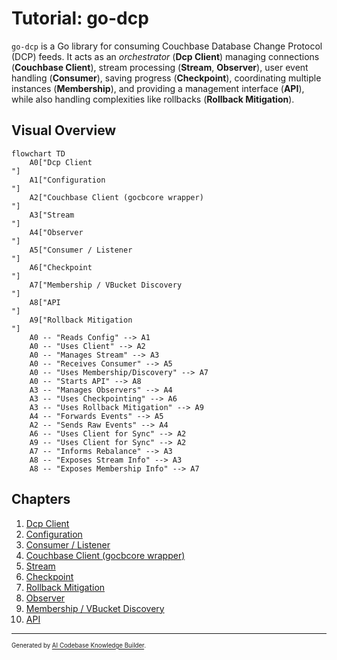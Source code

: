 # Tutorial: go-dcp

`go-dcp` is a Go library for consuming Couchbase Database Change Protocol (DCP) feeds.
It acts as an *orchestrator* (**Dcp Client**) managing connections (**Couchbase Client**),
stream processing (**Stream**, **Observer**), user event handling (**Consumer**),
saving progress (**Checkpoint**), coordinating multiple instances (**Membership**),
and providing a management interface (**API**), while also handling complexities like rollbacks (**Rollback Mitigation**).


## Visual Overview

```mermaid
flowchart TD
    A0["Dcp Client
"]
    A1["Configuration
"]
    A2["Couchbase Client (gocbcore wrapper)
"]
    A3["Stream
"]
    A4["Observer
"]
    A5["Consumer / Listener
"]
    A6["Checkpoint
"]
    A7["Membership / VBucket Discovery
"]
    A8["API
"]
    A9["Rollback Mitigation
"]
    A0 -- "Reads Config" --> A1
    A0 -- "Uses Client" --> A2
    A0 -- "Manages Stream" --> A3
    A0 -- "Receives Consumer" --> A5
    A0 -- "Uses Membership/Discovery" --> A7
    A0 -- "Starts API" --> A8
    A3 -- "Manages Observers" --> A4
    A3 -- "Uses Checkpointing" --> A6
    A3 -- "Uses Rollback Mitigation" --> A9
    A4 -- "Forwards Events" --> A5
    A2 -- "Sends Raw Events" --> A4
    A6 -- "Uses Client for Sync" --> A2
    A9 -- "Uses Client for Sync" --> A2
    A7 -- "Informs Rebalance" --> A3
    A8 -- "Exposes Stream Info" --> A3
    A8 -- "Exposes Membership Info" --> A7
```

## Chapters

1. [Dcp Client
   ](01_dcp_client_.md)
2. [Configuration
   ](02_configuration_.md)
3. [Consumer / Listener
   ](03_consumer___listener_.md)
4. [Couchbase Client (gocbcore wrapper)
   ](04_couchbase_client__gocbcore_wrapper__.md)
5. [Stream
   ](05_stream_.md)
6. [Checkpoint
   ](06_checkpoint_.md)
7. [Rollback Mitigation
   ](07_rollback_mitigation_.md)
8. [Observer
   ](08_observer_.md)
9. [Membership / VBucket Discovery
   ](09_membership___vbucket_discovery_.md)
10. [API
    ](10_api_.md)

---

<sub><sup>Generated by [AI Codebase Knowledge Builder](https://github.com/The-Pocket/Tutorial-Codebase-Knowledge).</sup></sub>